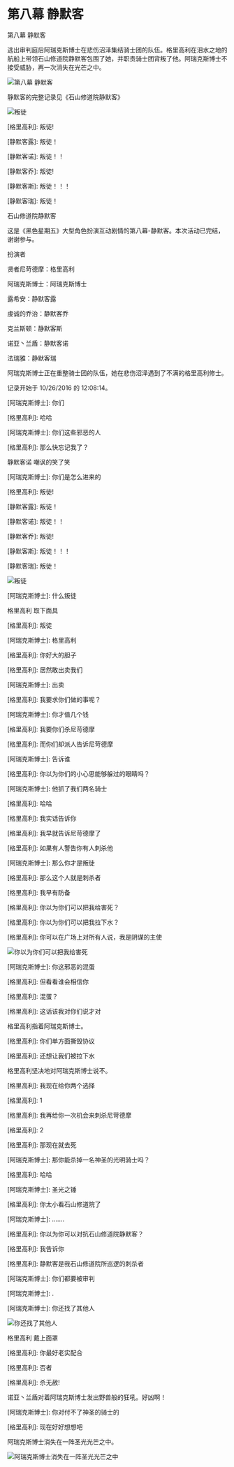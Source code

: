 # 第八幕 静默客

第八幕 静默客


逃出审判庭后阿瑞克斯博士在悲伤沼泽集结骑士团的队伍。格里高利在泪水之地的航船上带领石山修道院静默客包围了她，并职责骑士团背叛了他。阿瑞克斯博士不接受威胁，再一次消失在光芒之中。

![第八幕 静默客](<../../.gitbook/assets/第八幕 静默客.jpg>)

静默客的完整记录见《石山修道院静默客》

![叛徒](../../.gitbook/assets/叛徒.jpg)

\[格里高利]: 叛徒!

\[静默客露]: 叛徒！

\[静默客诺]: 叛徒！！

\[静默客乔]: 叛徒!

\[静默客斯]: 叛徒！！！

\[静默客瑞]: 叛徒！

石山修道院静默客


这是《黑色星期五》大型角色扮演互动剧情的第八幕-静默客。本次活动已完结，谢谢参与。



扮演者

贤者尼苛德摩：格里高利

阿瑞克斯博士：阿瑞克斯博士

露希安：静默客露

虔诚的乔治：静默客乔

克兰斯顿：静默客斯

诺亚丶兰盾：静默客诺

法瑞雅：静默客瑞



阿瑞克斯博士正在重整骑士团的队伍，她在悲伤沼泽遇到了不满的格里高利修士。



记录开始于 10/26/2016 的 12:08:14。

\[阿瑞克斯博士]: 你们

\[格里高利]: 哈哈

\[阿瑞克斯博士]: 你们这些邪恶的人

\[格里高利]: 那么快忘记我了？

静默客诺 嘲讽的笑了笑

\[阿瑞克斯博士]: 你们是怎么进来的

\[格里高利]: 叛徒!

\[静默客露]: 叛徒！

\[静默客诺]: 叛徒！！

\[静默客乔]: 叛徒!

\[静默客斯]: 叛徒！！！

\[静默客瑞]: 叛徒！

![叛徒](../../.gitbook/assets/叛徒.jpg)

\[阿瑞克斯博士]: 什么叛徒

格里高利 取下面具

\[格里高利]: 叛徒

\[阿瑞克斯博士]: 格里高利

\[格里高利]: 你好大的胆子

\[格里高利]: 居然敢出卖我们

\[阿瑞克斯博士]: 出卖

\[格里高利]: 我要求你们做的事呢？

\[阿瑞克斯博士]: 你才值几个钱

\[格里高利]: 我要你们杀尼苛德摩

\[格里高利]: 而你们却派人告诉尼苛德摩

\[阿瑞克斯博士]: 告诉谁

\[格里高利]: 你以为你们的小心思能够躲过的眼睛吗？

\[阿瑞克斯博士]: 他抓了我们两名骑士

\[格里高利]: 哈哈

\[格里高利]: 我实话告诉你

\[格里高利]: 我早就告诉尼苛德摩了

\[格里高利]: 如果有人警告你有人刺杀他

\[阿瑞克斯博士]: 那么你才是叛徒

\[格里高利]: 那么这个人就是刺杀者

\[格里高利]: 我早有防备

\[格里高利]: 你以为你们可以把我给害死？

\[格里高利]: 你以为你们可以把我拉下水？



\[格里高利]: 你可以在广场上对所有人说，我是阴谋的主使

![你以为你们可以把我给害死](../../.gitbook/assets/你以为你们可以把我给害死.jpg)

\[阿瑞克斯博士]: 你这邪恶的混蛋

\[格里高利]: 但看看谁会相信你

\[格里高利]: 混蛋？

\[格里高利]: 这话该我对你们说才对

格里高利指着阿瑞克斯博士。

\[格里高利]: 你们单方面撕毁协议

\[格里高利]: 还想让我们被拉下水

格里高利坚决地对阿瑞克斯博士说不。

\[格里高利]: 我现在给你两个选择

\[格里高利]: 1

\[格里高利]: 我再给你一次机会来刺杀尼苛德摩

\[格里高利]: 2

\[格里高利]: 那现在就去死

\[阿瑞克斯博士]: 那你能杀掉一名神圣的光明骑士吗？

\[格里高利]: 哈哈

\[阿瑞克斯博士]: 圣光之锤

\[格里高利]: 你太小看石山修道院了

\[阿瑞克斯博士]: …….

\[格里高利]: 你以为你可以对抗石山修道院静默客？

\[格里高利]: 我告诉你

\[格里高利]: 静默客是我石山修道院所巡逻的刺杀者

\[阿瑞克斯博士]: 你们都要被审判

\[阿瑞克斯博士]: .

\[阿瑞克斯博士]: 你还找了其他人

![你还找了其他人](../../.gitbook/assets/你还找了其他人.jpg)

格里高利 戴上面罩

\[格里高利]: 你最好老实配合

\[格里高利]: 否者

\[格里高利]: 杀无赦!

诺亚丶兰盾对着阿瑞克斯博士发出野兽般的狂吼。好凶啊！

\[阿瑞克斯博士]: 你对付不了神圣的骑士的

\[格里高利]: 现在好好想想吧



阿瑞克斯博士消失在一阵圣光光芒之中。

![阿瑞克斯博士消失在一阵圣光光芒之中](../../.gitbook/assets/阿瑞克斯博士消失在一阵圣光光芒之中.jpg)
